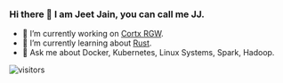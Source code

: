 ### Hi there 👋 I am Jeet Jain, you can call me JJ.

- 🔭 I’m currently working on [Cortx RGW](https://github.com/Seagate/cortx-rgw).
- 🌱 I’m currently learning about [Rust](https://www.rust-lang.org/).
- 💬 Ask me about Docker, Kubernetes, Linux Systems, Spark, Hadoop.

![visitors](https://visitor-badge.glitch.me/badge?page_id=zweack.zweack)

<!--
- 📫 How to reach me:
- 😄 Pronouns: ...
- ⚡ Fun fact: ...
-->
